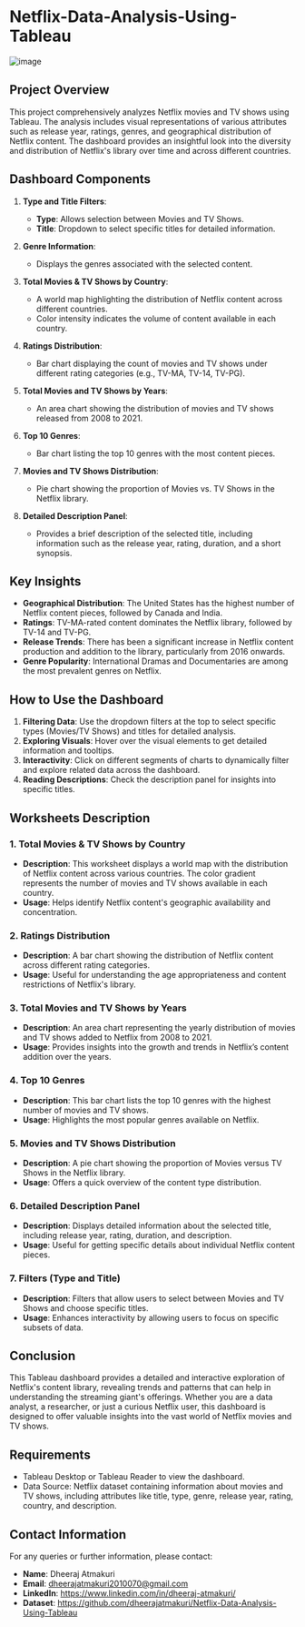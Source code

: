 # Netflix-Data-Analysis-Using-Tableau

![image](https://github.com/dheerajatmakuri/Netflix-Data-Analysis-Using-Tableau/assets/58382317/f17744ef-74c7-46b9-a958-52853a0e6384)


## Project Overview

This project comprehensively analyzes Netflix movies and TV shows using Tableau. The analysis includes visual representations of various attributes such as release year, ratings, genres, and geographical distribution of Netflix content. The dashboard provides an insightful look into the diversity and distribution of Netflix's library over time and across different countries.

## Dashboard Components

1. **Type and Title Filters**:
   - **Type**: Allows selection between Movies and TV Shows.
   - **Title**: Dropdown to select specific titles for detailed information.

2. **Genre Information**:
   - Displays the genres associated with the selected content.

3. **Total Movies & TV Shows by Country**:
   - A world map highlighting the distribution of Netflix content across different countries.
   - Color intensity indicates the volume of content available in each country.

4. **Ratings Distribution**:
   - Bar chart displaying the count of movies and TV shows under different rating categories (e.g., TV-MA, TV-14, TV-PG).

5. **Total Movies and TV Shows by Years**:
   - An area chart showing the distribution of movies and TV shows released from 2008 to 2021.

6. **Top 10 Genres**:
   - Bar chart listing the top 10 genres with the most content pieces.

7. **Movies and TV Shows Distribution**:
   - Pie chart showing the proportion of Movies vs. TV Shows in the Netflix library.

8. **Detailed Description Panel**:
   - Provides a brief description of the selected title, including information such as the release year, rating, duration, and a short synopsis.

## Key Insights

- **Geographical Distribution**: The United States has the highest number of Netflix content pieces, followed by Canada and India.
- **Ratings**: TV-MA-rated content dominates the Netflix library, followed by TV-14 and TV-PG.
- **Release Trends**: There has been a significant increase in Netflix content production and addition to the library, particularly from 2016 onwards.
- **Genre Popularity**: International Dramas and Documentaries are among the most prevalent genres on Netflix.

## How to Use the Dashboard

1. **Filtering Data**: Use the dropdown filters at the top to select specific types (Movies/TV Shows) and titles for detailed analysis.
2. **Exploring Visuals**: Hover over the visual elements to get detailed information and tooltips.
3. **Interactivity**: Click on different segments of charts to dynamically filter and explore related data across the dashboard.
4. **Reading Descriptions**: Check the description panel for insights into specific titles.

## Worksheets Description

### 1. Total Movies & TV Shows by Country
- **Description**: This worksheet displays a world map with the distribution of Netflix content across various countries. The color gradient represents the number of movies and TV shows available in each country.
- **Usage**: Helps identify Netflix content's geographic availability and concentration.

### 2. Ratings Distribution
- **Description**: A bar chart showing the distribution of Netflix content across different rating categories.
- **Usage**: Useful for understanding the age appropriateness and content restrictions of Netflix's library.

### 3. Total Movies and TV Shows by Years
- **Description**: An area chart representing the yearly distribution of movies and TV shows added to Netflix from 2008 to 2021.
- **Usage**: Provides insights into the growth and trends in Netflix’s content addition over the years.

### 4. Top 10 Genres
- **Description**: This bar chart lists the top 10 genres with the highest number of movies and TV shows.
- **Usage**: Highlights the most popular genres available on Netflix.

### 5. Movies and TV Shows Distribution
- **Description**: A pie chart showing the proportion of Movies versus TV Shows in the Netflix library.
- **Usage**: Offers a quick overview of the content type distribution.

### 6. Detailed Description Panel
- **Description**: Displays detailed information about the selected title, including release year, rating, duration, and description.
- **Usage**: Useful for getting specific details about individual Netflix content pieces.

### 7. Filters (Type and Title)
- **Description**: Filters that allow users to select between Movies and TV Shows and choose specific titles.
- **Usage**: Enhances interactivity by allowing users to focus on specific subsets of data.

## Conclusion

This Tableau dashboard provides a detailed and interactive exploration of Netflix's content library, revealing trends and patterns that can help in understanding the streaming giant's offerings. Whether you are a data analyst, a researcher, or just a curious Netflix user, this dashboard is designed to offer valuable insights into the vast world of Netflix movies and TV shows.

## Requirements

- Tableau Desktop or Tableau Reader to view the dashboard.
- Data Source: Netflix dataset containing information about movies and TV shows, including attributes like title, type, genre, release year, rating, country, and description.

## Contact Information

For any queries or further information, please contact:

- **Name**: Dheeraj Atmakuri
- **Email**: dheerajatmakuri2010070@gmail.com
- **LinkedIn**: https://www.linkedin.com/in/dheeraj-atmakuri/
- **Dataset**: https://github.com/dheerajatmakuri/Netflix-Data-Analysis-Using-Tableau
